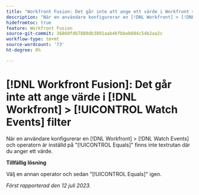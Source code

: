 ```yaml
---
title: "Workfront Fusion: Det går inte att ange ett värde i Workfront > filtret Bevaka händelser"
description: "När en användare konfigurerar en [!DNL Workfront] > [!DNL Watch Events] och operatorn är inställd på [!UICONTROL Equals]finns inte den textruta där du anger ett värde."
hidefromtoc: true
feature: Workfront Fusion
source-git-commit: 36860fdb7880db3891aab46fbbeb604c54b2aa2c
workflow-type: tm+mt
source-wordcount: '73'
ht-degree: 0%

---
```



# [!DNL Workfront Fusion]: Det går inte att ange värde i [!DNL Workfront] > [!UICONTROL Watch Events] filter

När en användare konfigurerar en [!DNL Workfront] > [!DNL Watch Events] och operatorn är inställd på &quot;[!UICONTROL Equals]&quot; finns inte textrutan där du anger ett värde.

**Tillfällig lösning**

Välj en annan operator och sedan &quot;[!UICONTROL Equals]&quot; igen.

_Först rapporterad den 12 juli 2023._
